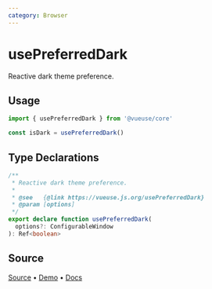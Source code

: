 ```yaml
---
category: Browser
---
```


# usePreferredDark

Reactive dark theme preference.

## Usage

```js
import { usePreferredDark } from '@vueuse/core'

const isDark = usePreferredDark()
```


<!--FOOTER_STARTS-->
## Type Declarations

```typescript
/**
 * Reactive dark theme preference.
 *
 * @see   {@link https://vueuse.js.org/usePreferredDark}
 * @param [options]
 */
export declare function usePreferredDark(
  options?: ConfigurableWindow
): Ref<boolean>
```

## Source

[Source](https://github.com/vueuse/vueuse/blob/master/packages/core/usePreferredDark/index.ts) • [Demo](https://github.com/vueuse/vueuse/blob/master/packages/core/usePreferredDark/demo.vue) • [Docs](https://github.com/vueuse/vueuse/blob/master/packages/core/usePreferredDark/index.md)


<!--FOOTER_ENDS-->